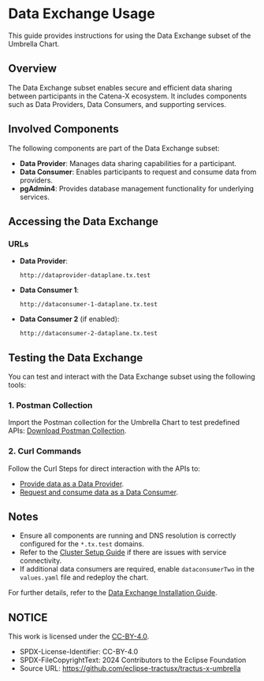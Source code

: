 # Data Exchange Usage

This guide provides instructions for using the Data Exchange subset of the Umbrella Chart.

## Overview

The Data Exchange subset enables secure and efficient data sharing between participants in the Catena-X ecosystem. It includes components such as Data Providers, Data Consumers, and supporting services.

## Involved Components

The following components are part of the Data Exchange subset:

- **Data Provider**: Manages data sharing capabilities for a participant.
- **Data Consumer**: Enables participants to request and consume data from providers.
- **pgAdmin4**: Provides database management functionality for underlying services.

## Accessing the Data Exchange

### URLs

- **Data Provider**:
  ```
  http://dataprovider-dataplane.tx.test
  ```
- **Data Consumer 1**:
  ```
  http://dataconsumer-1-dataplane.tx.test
  ```
- **Data Consumer 2** (if enabled):
  ```
  http://dataconsumer-2-dataplane.tx.test
  ```

## Testing the Data Exchange

You can test and interact with the Data Exchange subset using the following tools:

### 1. Postman Collection

Import the Postman collection for the Umbrella Chart to test predefined APIs:
[Download Postman Collection](../../../../docs/api/postman/UmbrellaConnectorData-Exchange.postman_collection.json).

### 2. Curl Commands

Follow the Curl Steps for direct interaction with the APIs to:
- [Provide data as a Data Provider](data-exchange/provide-data.md).
- [Request and consume data as a Data Consumer](data-exchange/consume-data.md).

## Notes

- Ensure all components are running and DNS resolution is correctly configured for the `*.tx.test` domains.
- Refer to the [Cluster Setup Guide](../setup/cluster-setup.md) if there are issues with service connectivity.
- If additional data consumers are required, enable `dataconsumerTwo` in the `values.yaml` file and redeploy the chart.

For further details, refer to the [Data Exchange Installation Guide](../setup/installation.md#data-exchange-subset).

## NOTICE

This work is licensed under the [CC-BY-4.0](https://creativecommons.org/licenses/by/4.0/legalcode).

* SPDX-License-Identifier: CC-BY-4.0
* SPDX-FileCopyrightText: 2024 Contributors to the Eclipse Foundation
* Source URL: <https://github.com/eclipse-tractusx/tractus-x-umbrella>
